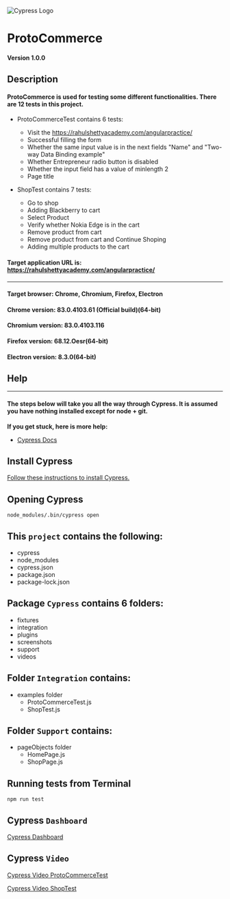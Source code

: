 ![Cypress Logo](https://www.cypress.io/static/cypress-io-logo-social-share-8fb8a1db3cdc0b289fad927694ecb415.png)
# ProtoCommerce
#### Version 1.0.0

## Description
#### ProtoCommerce is used for testing some different functionalities. There are 12 tests in this project.
* ProtoCommerceTest contains 6 tests:
    * Visit the https://rahulshettyacademy.com/angularpractice/ 
    * Successful filling the form
    * Whether the same input value is in the next fields "Name" and "Two-way Data Binding example"
    * Whether Entrepreneur radio button is disabled
    * Whether the input field has a value of minlength 2
    * Page title

* ShopTest contains 7 tests:
    * Go to shop
    * Adding Blackberry to cart
    * Select Product
    * Verify whether Nokia Edge is in the cart
    * Remove product from cart
    * Remove product from cart and Continue Shoping
    * Adding multiple products to the cart

#### Target application URL is: https://rahulshettyacademy.com/angularpractice/
---
#### Target browser: Chrome, Chromium, Firefox, Electron
#### Chrome version: 83.0.4103.61 (Official build)(64-bit)
#### Chromium version: 83.0.4103.116 
#### Firefox version: 68.12.Oesr(64-bit)
#### Electron version: 8.3.0(64-bit)

## Help
---

#### The steps below will take you all the way through Cypress. It is assumed you have nothing installed except for node + git.

**If you get stuck, here is more help:**

* [Cypress Docs](https://docs.cypress.io/guides/overview/why-cypress.html#Running-tests "Cypress documentation")

## Install Cypress

[Follow these instructions to install Cypress.](https://docs.cypress.io/guides/getting-started/installing-cypress.html#System-requirements "Installing Cypress")

## Opening Cypress

`node_modules/.bin/cypress open`
## This `project` contains the following:
* cypress
* node_modules
* cypress.json
* package.json
* package-lock.json

## Package `Cypress` contains 6 folders:
* fixtures
* integration
* plugins
* screenshots
* support
* videos   

## Folder `Integration` contains:
* examples folder
    * ProtoCommerceTest.js
    * ShopTest.js

## Folder `Support` contains:
* pageObjects folder
    * HomePage.js
    * ShopPage.js

## Running tests from Terminal

`npm run test`

## Cypress `Dashboard`
[Cypress Dashboard](https://dashboard.cypress.io/projects/fam1np/runs/2/specs)

## Cypress `Video`
[Cypress Video ProtoCommerceTest](https://dashboard.cypress.io/projects/fam1np/runs/2/specs/08692aef-6c9d-4a07-8cf9-6cd4562be611/video)

[Cypress Video ShopTest](https://dashboard.cypress.io/projects/fam1np/runs/2/specs/f898165f-69a0-4150-95fe-86c3be1dd942/video)


